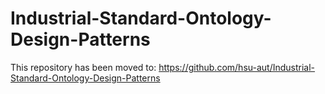 # Industrial-Standard-Ontology-Design-Patterns
This repository has been moved to: https://github.com/hsu-aut/Industrial-Standard-Ontology-Design-Patterns
